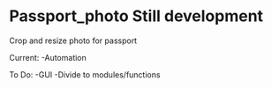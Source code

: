 # Passport_photo Still development

Crop and resize photo for passport

Current:
-Automation

To Do:
-GUI
-Divide to modules/functions
